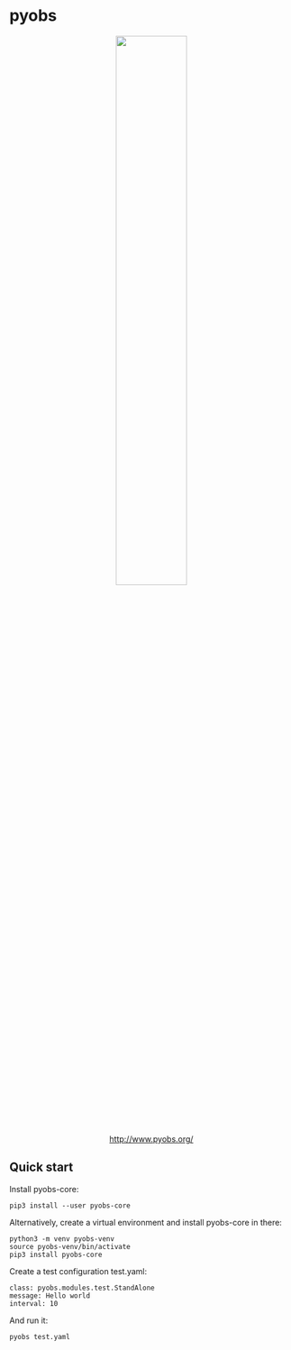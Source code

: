 pyobs
=====

<p style="text-align: center">
  <a href="https://www.pyobs.org/">
    <img src="https://github.com/pyobs/pyobs-core/blob/master/docs/source/_static/pyobs.png?raw=True" 
         style="width: 50%; max-width: 500px"/><br/>
    http://www.pyobs.org/
  </a>
</p>


Quick start
-----------

Install pyobs-core:

    pip3 install --user pyobs-core
    
Alternatively, create a virtual environment and install pyobs-core in there:

    python3 -m venv pyobs-venv
    source pyobs-venv/bin/activate
    pip3 install pyobs-core
    
Create a test configuration test.yaml:

    class: pyobs.modules.test.StandAlone
    message: Hello world
    interval: 10
      
And run it:
   
    pyobs test.yaml

